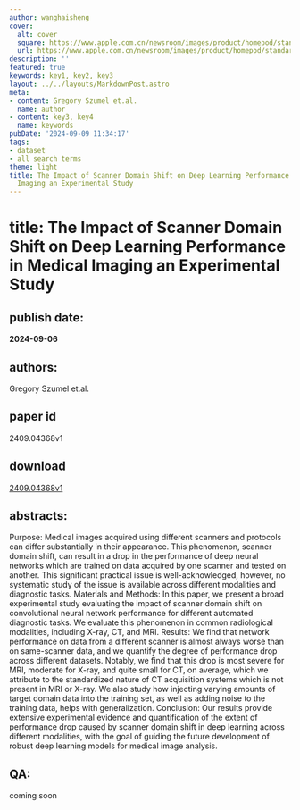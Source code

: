 ```yaml
---
author: wanghaisheng
cover:
  alt: cover
  square: https://www.apple.com.cn/newsroom/images/product/homepod/standard/Apple-HomePod-hero-230118_big.jpg.large_2x.jpg
  url: https://www.apple.com.cn/newsroom/images/product/homepod/standard/Apple-HomePod-hero-230118_big.jpg.large_2x.jpg
description: ''
featured: true
keywords: key1, key2, key3
layout: ../../layouts/MarkdownPost.astro
meta:
- content: Gregory Szumel et.al.
  name: author
- content: key3, key4
  name: keywords
pubDate: '2024-09-09 11:34:17'
tags:
- dataset
- all search terms
theme: light
title: The Impact of Scanner Domain Shift on Deep Learning Performance in Medical
  Imaging an Experimental Study
---
```


# title: The Impact of Scanner Domain Shift on Deep Learning Performance in Medical Imaging an Experimental Study 
## publish date: 
**2024-09-06** 
## authors: 
  Gregory Szumel et.al. 
## paper id
2409.04368v1
## download
[2409.04368v1](http://arxiv.org/abs/2409.04368v1)
## abstracts:
Purpose: Medical images acquired using different scanners and protocols can differ substantially in their appearance. This phenomenon, scanner domain shift, can result in a drop in the performance of deep neural networks which are trained on data acquired by one scanner and tested on another. This significant practical issue is well-acknowledged, however, no systematic study of the issue is available across different modalities and diagnostic tasks. Materials and Methods: In this paper, we present a broad experimental study evaluating the impact of scanner domain shift on convolutional neural network performance for different automated diagnostic tasks. We evaluate this phenomenon in common radiological modalities, including X-ray, CT, and MRI. Results: We find that network performance on data from a different scanner is almost always worse than on same-scanner data, and we quantify the degree of performance drop across different datasets. Notably, we find that this drop is most severe for MRI, moderate for X-ray, and quite small for CT, on average, which we attribute to the standardized nature of CT acquisition systems which is not present in MRI or X-ray. We also study how injecting varying amounts of target domain data into the training set, as well as adding noise to the training data, helps with generalization. Conclusion: Our results provide extensive experimental evidence and quantification of the extent of performance drop caused by scanner domain shift in deep learning across different modalities, with the goal of guiding the future development of robust deep learning models for medical image analysis.
## QA:
coming soon
